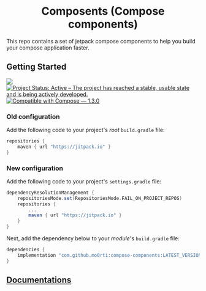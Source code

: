 <h1 align="center">Composents (Compose components)</h1>

This repo contains a set of jetpack compose components to help you build your compose application faster.

## Getting Started
[![](https://jitpack.io/v/mo0rti/compose-components.svg)](https://jitpack.io/#mo0rti/compose-components)
[![Project Status: Active – The project has reached a stable, usable state and is being actively developed.](https://www.repostatus.org/badges/latest/active.svg)](https://www.repostatus.org/#active)
[![Compatible with Compose — 1.3.0](https://img.shields.io/badge/Compatible%20with%20Compose-1.3.0-brightgreen)](https://developer.android.com/jetpack/androidx/releases/compose-foundation#1.3.0)

### Old configuration
Add the following code to your project's _root_ `build.gradle` file:

```groovy
repositories {
    maven { url "https://jitpack.io" }
}
```

### New configuration
Add the following code to your project's `settings.gradle` file:

```groovy
dependencyResolutionManagement {
    repositoriesMode.set(RepositoriesMode.FAIL_ON_PROJECT_REPOS)
    repositories {
        ...
        maven { url "https://jitpack.io" }
    }
}
```

Next, add the dependency below to your _module_'s `build.gradle` file:

```gradle
dependencies {
    implementation "com.github.mo0rti:compose-components:LATEST_VERSION"
}
```

## [Documentations](components/ui)

